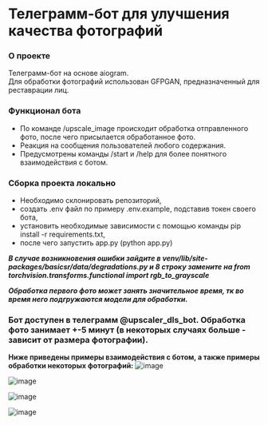# Телеграмм-бот для улучшения качества фотографий
  
### О проекте
Телеграмм-бот на основе aiogram.  
Для обработки фотографий использован GFPGAN, предназначенный для реставрации лиц.

### Функционал бота
- По команде /upscale_image происходит обработка отправленного фото, после чего присылается обработанное фото.
- Реакция на сообщения пользователей любого содержания.
- Предусмотрены команды /start и /help для более понятного взаимодействия с ботом.

### Сборка проекта локально
- Необходимо склонировать репозиторий,
- создать .env файл по примеру .env.example, подставив токен своего бота,
- установить необходимые зависимости с помощью команды pip install -r requirements.txt,
- после чего запустить app.py (python app.py)

___В случае возникновения ошибки зайдите в venv/lib/site-packages/basicsr/data/degradations.py и 8 строку замените на from torchvision.transforms.functional import rgb_to_grayscale___  

___Обработка первого фото может занять значительное время, тк во время него подгружаются модели для обработки.___

### __Бот доступен в телеграмм @upscaler_dls_bot. Обработка фото занимает +-5 минут (в некоторых случаях больше - зависит от размера фотографии).__
  
  
__Ниже приведены примеры взаимодействия с ботом, а также примеры обработки некоторых фотографий:__
![image](https://github.com/Angelina-Varvashevich/project_bot/assets/90001649/24293f80-ea22-47df-99e5-3c8401475fcf)  

![image](https://github.com/Angelina-Varvashevich/project_bot/assets/90001649/f8a5bb41-ea45-4f08-943a-3a9e0ccb8acd)  

![image](https://github.com/Angelina-Varvashevich/project_bot/assets/90001649/e8fed40e-2568-42b2-b17c-e14523040857)  

![image](https://github.com/Angelina-Varvashevich/project_bot/assets/90001649/3a2e708f-d3e2-4a3b-a21c-5065cbb79bab)



  
